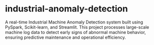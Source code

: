 # industrial-anomaly-detection
A real-time Industrial Machine Anomaly Detection system built using PySpark, Scikit-learn, and Streamlit. This project processes large-scale machine log data to detect early signs of abnormal machine behavior, ensuring predictive maintenance and operational efficiency.
